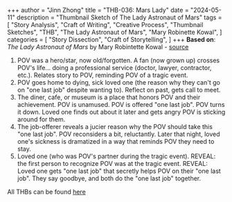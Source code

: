 +++
author = "Jinn Zhong"
title = "THB-036: Mars Lady"
date = "2024-05-11"
description = "Thumbnail Sketch of The Lady Astronaut of Mars"
tags = [
    "Story Analysis",
    "Craft of Writing",
    "Creative Process",
    "Thumbnail Sketches",
    "THB",
    "The Lady Astronaut of Mars",
    "Mary Robinette Kowal",
]
categories = [
    "Story Dissection",
    "Craft of Storytelling",
]
+++
**Based on**: _The Lady Astronaut of Mars_ by Mary Robintette Kowal - [source](https://maryrobinettekowal.com/wp-content/uploads/2013/02/ladyastronaut.pdf)

1. POV was a hero/star, now old/forgotten. A fan (now grown up) crosses POV's life... doing a professional service (doctor, lawyer, contractor, etc.). Relates story to POV, reminding POV of a tragic event.
2. POV goes home to dying, sick loved one (the reason why they can't go on "one last job" despite wanting to). Reflect on past, gets call to meet.
3. The diner, cafe, or museum is a place that honors POV and their achievement. POV is unamused. POV is offered "one last job". POV turns it down. Loved one finds out about it later and gets angry POV is sticking around for them.
4. The job-offerer reveals a jucier reason why the POV should take this "one last job". POV reconsiders a bit, reluctantly. Later that night, loved one's sickness is dramatized in a way that reminds POV they need to stay.
5. Loved one (who was POV's partner during the tragic event). REVEAL: the first person to recognize POV was at the tragic event. REVEAL: Loved one gets "one last job" that secretly helps POV on their "one last job". They say goodbye, and both do the "one last job" together.

All THBs can be found [here](https://journal.jinnzhong.com/tags/thb/)
